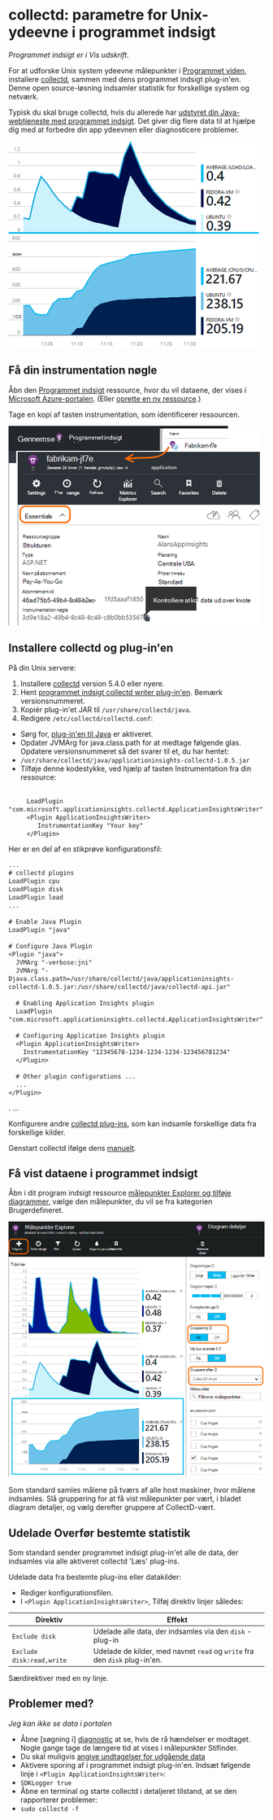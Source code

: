<properties 
    pageTitle="collectd: performance statistik til Java på Unix i programmet indsigt" 
    description="Udvidet overvågning af webstedet Java med den CollectD plug-in'en til programmet indsigt" 
    services="application-insights" 
    documentationCenter="java"
    authors="alancameronwills" 
    manager="douge"/>

<tags 
    ms.service="application-insights" 
    ms.workload="tbd" 
    ms.tgt_pltfrm="ibiza" 
    ms.devlang="na" 
    ms.topic="article" 
    ms.date="08/24/2016" 
    ms.author="awills"/>
 
# <a name="collectd-unix-performance-metrics-in-application-insights"></a>collectd: parametre for Unix-ydeevne i programmet indsigt

*Programmet indsigt er i Vis udskrift.*

For at udforske Unix system ydeevne målepunkter i [Programmet viden](app-insights-overview.md), installere [collectd](http://collectd.org/), sammen med dens programmet indsigt plug-in'en. Denne open source-løsning indsamler statistik for forskellige system og netværk.

Typisk du skal bruge collectd, hvis du allerede har [udstyret din Java-webtjeneste med programmet indsigt][java]. Det giver dig flere data til at hjælpe dig med at forbedre din app ydeevnen eller diagnosticere problemer. 

![Eksempel på diagrammer](./media/app-insights-java-collectd/sample.png)

## <a name="get-your-instrumentation-key"></a>Få din instrumentation nøgle

Åbn den [Programmet indsigt](app-insights-overview.md) ressource, hvor du vil dataene, der vises i [Microsoft Azure-portalen](https://portal.azure.com). (Eller [oprette en ny ressource](app-insights-create-new-resource.md).)

Tage en kopi af tasten instrumentation, som identificerer ressourcen.

![Gennemse alt, skal du åbne din ressource, i rullemenuen Essentials, og derefter kopiere den Instrumentation nøgle](./media/app-insights-java-collectd/02-props.png)



## <a name="install-collectd-and-the-plug-in"></a>Installere collectd og plug-in'en

På din Unix servere:

1. Installere [collectd](http://collectd.org/) version 5.4.0 eller nyere.
2. Hent [programmet indsigt collectd writer plug-in'en](https://aka.ms/aijavasdk). Bemærk versionsnummeret.
3. Kopiér plug-in'et JAR til `/usr/share/collectd/java`.
3. Redigere `/etc/collectd/collectd.conf`:
 * Sørg for, [plug-in'en til Java](https://collectd.org/wiki/index.php/Plugin:Java) er aktiveret.
 * Opdater JVMArg for java.class.path for at medtage følgende glas. Opdatere versionsnummeret så det svarer til et, du har hentet:
  * `/usr/share/collectd/java/applicationinsights-collectd-1.0.5.jar`
 * Tilføje denne kodestykke, ved hjælp af tasten Instrumentation fra din ressource:

```

     LoadPlugin "com.microsoft.applicationinsights.collectd.ApplicationInsightsWriter"
     <Plugin ApplicationInsightsWriter>
        InstrumentationKey "Your key"
     </Plugin>
```

Her er en del af en stikprøve konfigurationsfil:

    ...
    # collectd plugins
    LoadPlugin cpu
    LoadPlugin disk
    LoadPlugin load
    ...

    # Enable Java Plugin
    LoadPlugin "java"

    # Configure Java Plugin
    <Plugin "java">
      JVMArg "-verbose:jni"
      JVMArg "-Djava.class.path=/usr/share/collectd/java/applicationinsights-collectd-1.0.5.jar:/usr/share/collectd/java/collectd-api.jar"

      # Enabling Application Insights plugin
      LoadPlugin "com.microsoft.applicationinsights.collectd.ApplicationInsightsWriter"
                
      # Configuring Application Insights plugin
      <Plugin ApplicationInsightsWriter>
        InstrumentationKey "12345678-1234-1234-1234-123456781234"
      </Plugin>

      # Other plugin configurations ...
      ...
    </Plugin>
.   ...

Konfigurere andre [collectd plug-ins](https://collectd.org/wiki/index.php/Table_of_Plugins), som kan indsamle forskellige data fra forskellige kilder.

Genstart collectd ifølge dens [manuelt](https://collectd.org/wiki/index.php/First_steps).

## <a name="view-the-data-in-application-insights"></a>Få vist dataene i programmet indsigt

Åbn i dit program indsigt ressource [målepunkter Explorer og tilføje diagrammer][metrics], vælge den målepunkter, du vil se fra kategorien Brugerdefineret.

![](./media/app-insights-java-collectd/result.png)

Som standard samles målene på tværs af alle host maskiner, hvor målene indsamles. Slå gruppering for at få vist målepunkter per vært, i bladet diagram detaljer, og vælg derefter gruppere af CollectD-vært.


## <a name="to-exclude-upload-of-specific-statistics"></a>Udelade Overfør bestemte statistik

Som standard sender programmet indsigt plug-in'et alle de data, der indsamles via alle aktiveret collectd 'Læs' plug-ins. 

Udelade data fra bestemte plug-ins eller datakilder:

* Rediger konfigurationsfilen. 
* I `<Plugin ApplicationInsightsWriter>`, Tilføj direktiv linjer således:

Direktiv | Effekt
---|---
`Exclude disk` | Udelade alle data, der indsamles via den `disk` -plug-in
`Exclude disk:read,write` | Udelade de kilder, med navnet `read` og `write` fra den `disk` plug-in'en.

Særdirektiver med en ny linje.


## <a name="problems"></a>Problemer med?

*Jeg kan ikke se data i portalen*

* Åbne [søgning i] [ diagnostic] at se, hvis de rå hændelser er modtaget. Nogle gange tage de længere tid at vises i målepunkter Stifinder.
* Du skal muligvis [angive undtagelser for udgående data](app-insights-ip-addresses.md)
* Aktivere sporing af i programmet indsigt plug-in'en. Indsæt følgende linje i `<Plugin ApplicationInsightsWriter>`:
 *  `SDKLogger true`
* Åbne en terminal og starte collectd i detaljeret tilstand, at se den rapporterer problemer:
 * `sudo collectd -f`




<!--Link references-->

[api]: app-insights-api-custom-events-metrics.md
[apiexceptions]: app-insights-api-custom-events-metrics.md#track-exception
[availability]: app-insights-monitor-web-app-availability.md
[diagnostic]: app-insights-diagnostic-search.md
[eclipse]: app-insights-java-eclipse.md
[java]: app-insights-java-get-started.md
[javalogs]: app-insights-java-trace-logs.md
[metrics]: app-insights-metrics-explorer.md
[usage]: app-insights-web-track-usage.md

 
